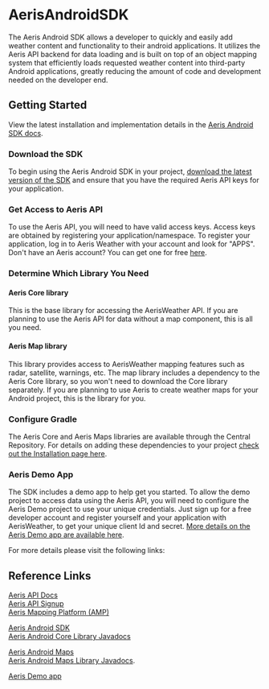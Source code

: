 AerisAndroidSDK
================

The Aeris Android SDK allows a developer to quickly and easily add weather content and functionality to their android applications. It utilizes the Aeris API backend for data loading and is built on top of an object mapping system that efficiently loads requested weather content into third-party Android applications, greatly reducing the amount of code and development needed on the developer end.

## Getting Started 

View the latest installation and implementation details in the [Aeris Android SDK docs](http://www.aerisweather.com/support/docs/toolkits/aeris-android-sdk/getting-started/).

### Download the SDK
To begin using the Aeris Android SDK in your project, [download the latest version of the SDK](https://github.com/aerisweather/AerisAndroidLibrary) and ensure that you have the required Aeris API keys for your application.

### Get Access to Aeris API 
To use the Aeris API, you will need to have valid access keys. Access keys are obtained by registering your application/namespace. To register your application, log in to Aeris Weather with your account and look for "APPS". 
Don't have an Aeris account? You can get one for free [here](https://www.aerisweather.com/signup/pricing/).

### Determine Which Library You Need

#### Aeris Core library
This is the base library for accessing the AerisWeather API. If you are planning to use the Aeris API for data without a map component, this is all you need.

#### Aeris Map library
This library provides access to AerisWeather mapping features such as radar, satellite, warnings, etc. 
The map library includes a dependency to the Aeris Core library, so you won't need to download the Core library separately. If you are planning to use Aeris to create weather maps for your Android project, this is the library for you.

### Configure Gradle
The Aeris Core and Aeris Maps libraries are available through the Central Repository. For details on adding these dependencies to your project [check out the Installation page here](https://www.aerisweather.com/support/docs/toolkits/aeris-android-sdk/getting-started/installation/).  

### Aeris Demo App
The SDK includes a demo app to help get you started. To allow the demo project to access data using the Aeris API, you will need to configure the Aeris Demo project to use your unique credentials. Just sign up for a free developer account and register yourself and your application with AerisWeather, to get your unique client Id and secret.
[More details on the Aeris Demo app are available here](https://www.aerisweather.com/support/docs/toolkits/aeris-android-sdk/getting-started/aeris-android-demo-app/).

For more details please visit the following links:

## Reference Links
[Aeris API Docs](http://www.aerisweather.com/support/docs/api/)<br/>
[Aeris API Signup](http://www.aerisweather.com/signup/)<br/>
[Aeris Mapping Platform (AMP) ](https://www.aerisweather.com/develop/#maps)<br/>

[Aeris Android SDK](http://www.aerisweather.com/support/docs/toolkits/aeris-android-sdk/)<br/>
[Aeris Android Core Library Javadocs](http://www.aerisweather.com/docs/android/Aeris/index.html)<br/>

[Aeris Android Maps](http://www.aerisweather.com/support/docs/toolkits/aeris-android-sdk/getting-started/weather-maps/)<br/>
[Aeris Android Maps Library Javadocs](http://www.aerisweather.com/docs/android/AerisMap/index.html).<br/>

[Aeris Demo app](https://www.aerisweather.com/support/docs/toolkits/aeris-android-sdk/getting-started/aeris-android-demo-app/)

